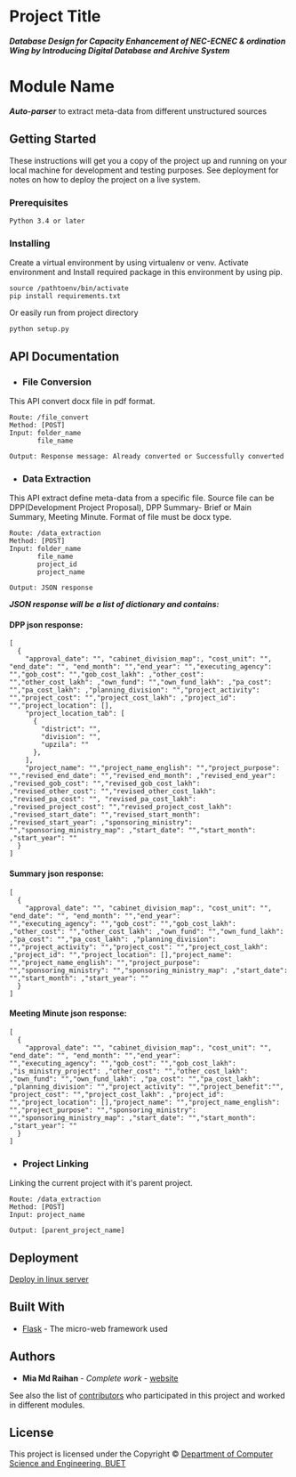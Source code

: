 # Project Title

***Database Design for Capacity Enhancement of NEC-ECNEC & ordination Wing by Introducing Digital Database and Archive System***
# Module Name
***Auto-parser*** to extract meta-data from different unstructured sources

## Getting Started

These instructions will get you a copy of the project up and running on your local machine for development and testing purposes. See deployment for notes on how to deploy the project on a live system.

### Prerequisites

```
Python 3.4 or later
```

### Installing

Create a virtual environment by using virtualenv or venv. Activate environment and Install required package in this environment by using pip. 

```
source /pathtoenv/bin/activate
pip install requirements.txt
```

Or easily run from project directory

```
python setup.py
```

## API Documentation

* ### File Conversion
This API convert docx file in pdf format.
```
Route: /file_convert
Method: [POST]
Input: folder_name
       file_name

Output: Response message: Already converted or Successfully converted
```

* ### Data Extraction
This API extract define meta-data from a specific file. Source file can be DPP(Development Project Proposal), DPP Summary- Brief or Main Summary, Meeting Minute.
Format of file must be docx type.
```
Route: /data_extraction
Method: [POST]
Input: folder_name
       file_name
       project_id
       project_name

Output: JSON response
```
***JSON response will be a list of dictionary and contains:***

#### DPP json response:
```
[
  {
    "approval_date": "", "cabinet_division_map":, "cost_unit": "", "end_date": "", "end_month": "","end_year": "","executing_agency": "","gob_cost": "","gob_cost_lakh": ,"other_cost": "","other_cost_lakh": ,"own_fund": "","own_fund_lakh": ,"pa_cost": "","pa_cost_lakh": ,"planning_division": "","project_activity": "","project_cost": "","project_cost_lakh": ,"project_id": "","project_location": [],
    "project_location_tab": [
      {
        "district": "",
        "division": "",
        "upzila": ""
      },
    ],
    "project_name": "","project_name_english": "","project_purpose": "","revised_end_date": "","revised_end_month": ,"revised_end_year": ,"revised_gob_cost": "","revised_gob_cost_lakh": ,"revised_other_cost": "","revised_other_cost_lakh": ,"revised_pa_cost": "", "revised_pa_cost_lakh": ,"revised_project_cost": "","revised_project_cost_lakh": ,"revised_start_date": "","revised_start_month": ,"revised_start_year": ,"sponsoring_ministry": "","sponsoring_ministry_map": ,"start_date": "","start_month": ,"start_year": ""
  }
]
```
#### Summary json response:
```
[
  {
    "approval_date": "", "cabinet_division_map":, "cost_unit": "", "end_date": "", "end_month": "","end_year":                "","executing_agency": "","gob_cost": "","gob_cost_lakh": ,"other_cost": "","other_cost_lakh": ,"own_fund": "","own_fund_lakh": ,"pa_cost": "","pa_cost_lakh": ,"planning_division": "","project_activity": "","project_cost": "","project_cost_lakh": ,"project_id": "","project_location": [],"project_name": "","project_name_english": "","project_purpose": "","sponsoring_ministry": "","sponsoring_ministry_map": ,"start_date": "","start_month": ,"start_year": ""
  }
]
```
#### Meeting Minute json response:
```
[
  {
    "approval_date": "", "cabinet_division_map":, "cost_unit": "", "end_date": "", "end_month": "","end_year":                "","executing_agency": "","gob_cost": "","gob_cost_lakh": ,"is_ministry_project": ,"other_cost": "","other_cost_lakh": ,"own_fund": "","own_fund_lakh": ,"pa_cost": "","pa_cost_lakh": ,"planning_division": "","project_activity": "","project_benefit":"", "project_cost": "","project_cost_lakh": ,"project_id": "","project_location": [],"project_name": "","project_name_english": "","project_purpose": "","sponsoring_ministry": "","sponsoring_ministry_map": ,"start_date": "","start_month": ,"start_year": ""
  }
]

```

* ### Project Linking
Linking the current project with it's parent project.
```
Route: /data_extraction
Method: [POST]
Input: project_name

Output: [parent_project_name]
```

## Deployment

[Deploy in linux server](https://docs.google.com/document/d/1mHeeXu2POn77GdKVOf_-YjLf1zwTnsdeVglbkgBJELg/edit?usp=sharing)

## Built With

* [Flask](https://flask.palletsprojects.com/en/1.1.x/) - The micro-web framework used


## Authors

* **Mia Md Raihan** - *Complete work* - [website](https://mmraihan.herokuapp.com)

See also the list of [contributors](https://github.com/RaihanSabique/Data_Extraction/contributors) who participated in this project and worked in different modules.

## License

This project is licensed under the Copyright © [Department of Computer Science and Engineering, BUET](https://cse.buet.ac.bd/)
